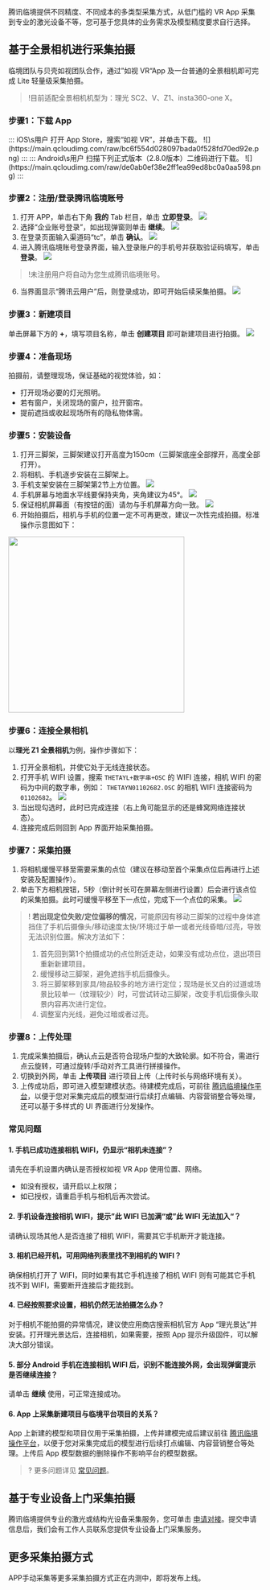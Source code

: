 腾讯临境提供不同精度、不同成本的多类型采集方式，从低门槛的 VR App 采集到专业的激光设备不等，您可基于您具体的业务需求及模型精度要求自行选择。

 

## 基于全景相机进行采集拍摄 

临境团队与贝壳如视团队合作，通过”如视 VR“App 及一台普通的全景相机即可完成 Lite 轻量级采集拍摄。
>!目前适配全景相机机型为：理光 SC2、V、Z1、insta360-one X。


[](id:step1)
### 步骤1：下载 App
<dx-tabs>
::: iOS\s用户
打开 App Store，搜索“如视 VR”，并单击下载。
![](https://main.qcloudimg.com/raw/bc6f554d028097bada0f528fd70ed92e.png)
:::
::: Android\s用户
扫描下列正式版本（2.8.0版本）二维码进行下载。
![](https://main.qcloudimg.com/raw/de0ab0ef38e2ff1ea99ed8bc0a0aa598.png) 
:::
</dx-tabs>

[](id:step2)
### 步骤2：注册/登录腾讯临境账号
1. 打开 APP，单击右下角 **我的** Tab 栏目，单击 **立即登录**。
![](https://main.qcloudimg.com/raw/a5bfb56523203ca2731c7901741f2940.png)
2. 选择“企业账号登录”，如出现弹窗则单击 **继续**。
![](https://main.qcloudimg.com/raw/f48f0bd5df0c3b362a6a4ce77f9d4288.png)
3. 在登录页面输入渠道码“tc”，单击 **确认**。
![](https://main.qcloudimg.com/raw/561517be39ec3da08464083c95bf6dbb.png)
4. 进入腾讯临境账号登录界面，输入登录账户的手机号并获取验证码填写，单击 **登录**。
![](https://main.qcloudimg.com/raw/4dc004531381bace144b7d7fbc0a8fa4.png)
>!未注册用户将自动为您生成腾讯临境账号。
6. 当界面显示“腾讯云用户”后，则登录成功，即可开始后续采集拍摄。
![](https://main.qcloudimg.com/raw/193a57af26474d555e5df15f68007b70.png)

[](id:step3)
### 步骤3：新建项目
单击屏幕下方的 **+**，填写项目名称，单击 **创建项目** 即可新建项目进行拍摄。
![](https://main.qcloudimg.com/raw/f11d22f5d73bd6efabd0a772a4066200.png)

[](id:step4)
### 步骤4：准备现场
拍摄前，请整理现场，保证基础的视觉体验，如：
- 打开现场必要的灯光照明。
- 若有窗户，关闭现场的窗户，拉开窗帘。
- 提前遮挡或收起现场所有的隐私物体需。

[](id:step5)
### 步骤5：安装设备

1. 打开三脚架，三脚架建议打开高度为150cm（三脚架底座全部撑开，高度全部打开）。
2. 将相机、手机逐步安装在三脚架上。
3. 手机支架安装在三脚架第2节上方位置。
![](https://main.qcloudimg.com/raw/6b04e6310c2a42b27412409f7f36f0a6.png) 
4. 手机屏幕与地面水平线要保持夹角，夹角建议为45°。
![](https://main.qcloudimg.com/raw/abd4a8c6cde64744bc222a6cf74e0478.png) 
5. 保证相机屏幕面（有按钮的面）请勿与手机屏幕方向一致。
![](https://main.qcloudimg.com/raw/0544e9e9bc295b53497894fd7d39c72f.png) 
6. 开始拍摄后，相机与手机的位置一定不可再更改，建议一次性完成拍摄。标准操作示意图如下：
<img src="https://main.qcloudimg.com/raw/cf04707348d601dbc9c64b2773eb1c16.png" width="350px">

[](id:step6)
### 步骤6：连接全景相机
以**理光 Z1 全景相机**为例，操作步骤如下：

1. 打开全景相机，并使它处于无线连接状态。
2. 打开手机 WIFI 设置，搜索 `THETAYL+数字串+OSC` 的 WIFI 连接，相机 WIFI  的密码为中间的数字串，例如： `THETAYN01102682.OSC` 的相机 WIFI 连接密码为 `01102682`。
![](https://main.qcloudimg.com/raw/0fdc4019b9b4ab0369c6f191800f5357.png)
3. 当出现勾选时，此时已完成连接（右上角可能显示的还是蜂窝网络连接状态）。
4. 连接完成后则回到 App 界面开始采集拍摄。

[](id:step7)
### 步骤7：采集拍摄
1. 将相机缓慢平移至需要采集的点位（建议在移动至首个采集点位后再进行上述安装及配置操作）。
2. 单击下方相机按钮，5秒（倒计时长可在屏幕左侧进行设置）后会进行该点位的采集拍摄。此时可缓慢平移至下一点位，完成下一个点位的采集。
![](https://main.qcloudimg.com/raw/41d0701f441502a58988417ec523a417.png)

>!  **若出现定位失败/定位偏移的情况**，可能原因有移动三脚架的过程中身体遮挡住了手机后摄像头/移动速度太快/环境过于单一或者光线昏暗/过亮，导致无法识别位置。解决方法如下：
>1. 首先回到第1个拍摄成功的点位附近走动，如果没有成功点位，退出项目重新新建项目。
>2. 缓慢移动三脚架，避免遮挡手机后摄像头。
>3. 将三脚架移到家具/物品较多的地方进行定位；现场是长又白的过道或场景比较单一（纹理较少）时，可尝试转动三脚架，改变手机后摄像头取景内容再次进行定位。
>4. 调整室内光线，避免过暗或者过亮。



[](id:step8)
### 步骤8：上传处理
1. 完成采集拍摄后，确认点云是否符合现场户型的大致轮廓。如不符合，需进行点云旋转，可通过旋转/手动对齐工具进行拼接操作。
2. 切换到外网，单击 **上传项目** 进行项目上传（上传时长与网络环境有关）。
3. 上传成功后，即可进入模型建模状态。待建模完成后，可前往 [腾讯临境操作平台](https://invision.tencentcs.com)，以便于您对采集完成后的模型进行后续打点编辑、内容营销整合等处理，还可以基于多样式的 UI 界面进行分发操作。

### 常见问题
#### 1. 手机已成功连接相机 WIFI，仍显示“相机未连接”？
请先在手机设置内确认是否授权如视 VR App 使用位置、网络。
- 如没有授权，请开启以上权限；
- 如已授权，请重启手机与相机后再次尝试。

#### 2. 手机设备连接相机 WIFI，提示”此 WIFI 已加满“或”此 WIFI 无法加入“？
请确认现场其他人是否连接了相机 WIFI，需要其它手机断开才能连接。

#### 3. 相机已经开机，可用网络列表里找不到相机的 WIFI？
确保相机打开了 WIFI，同时如果有其它手机连接了相机 WIFI 则有可能其它手机找不到 WIFI，需要断开连接后才能找到。

#### 4. 已经按照要求设置，相机仍然无法拍摄怎么办？
对于相机不能拍摄的异常情况，建议使应用商店搜索相机官方 App “理光景达”并安装。打开理光景达后，连接相机，如果需要，按照 App 提示升级固件，可以解决大部分错误。

#### 5. 部分 Android 手机在连接相机 WIFI 后，识别不能连接外网，会出现弹窗提示是否继续连接？
请单击 **继续** 使用，可正常连接成功。

####  6. App 上采集新建项目与临境平台项目的关系？
App 上新建的模型和项目仅用于采集拍摄，上传并建模完成后建议前往 [腾讯临境操作平台](https://invision.tencentcs.com)，以便于您对采集完成后的模型进行后续打点编辑、内容营销整合等处理。上传后 App 模型数据的删除操作不影响平台的模型数据。

>? 更多问题详见 [常见问题](https://cloud.tencent.com/document/product/1406/53330)。

## 基于专业设备上门采集拍摄
腾讯临境提供专业的激光或结构光设备采集服务，您可单击 [申请对接](https://cloud.tencent.com/apply/p/m233k74eoc)。提交申请信息后，我们会有工作人员联系您提供专业设备上门采集服务。

## 更多采集拍摄方式

APP手动采集等更多采集拍摄方式正在内测中，即将发布上线。

 

 

 
